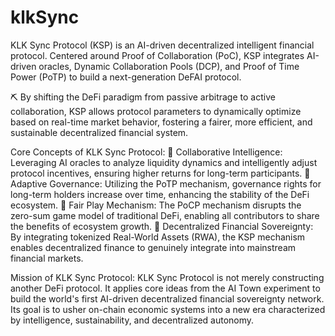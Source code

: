 # klkSync

KLK Sync Protocol (KSP) is an AI-driven decentralized intelligent financial protocol. Centered around Proof of Collaboration (PoC), KSP integrates AI-driven oracles, Dynamic Collaboration Pools (DCP), and Proof of Time Power (PoTP) to build a next-generation DeFAI protocol.

⛏️ By shifting the DeFi paradigm from passive arbitrage to active collaboration, KSP allows protocol parameters to dynamically optimize based on real-time market behavior, fostering a fairer, more efficient, and sustainable decentralized financial system.

Core Concepts of KLK Sync Protocol:
🔹 Collaborative Intelligence: Leveraging AI oracles to analyze liquidity dynamics and intelligently adjust protocol incentives, ensuring higher returns for long-term participants.
🔹 Adaptive Governance: Utilizing the PoTP mechanism, governance rights for long-term holders increase over time, enhancing the stability of the DeFi ecosystem.
🔹 Fair Play Mechanism: The PoCP mechanism disrupts the zero-sum game model of traditional DeFi, enabling all contributors to share the benefits of ecosystem growth.
🔹 Decentralized Financial Sovereignty: By integrating tokenized Real-World Assets (RWA), the KSP mechanism enables decentralized finance to genuinely integrate into mainstream financial markets.

Mission of KLK Sync Protocol:
KLK Sync Protocol is not merely constructing another DeFi protocol. It applies core ideas from the AI Town experiment to build the world's first AI-driven decentralized financial sovereignty network. Its goal is to usher on-chain economic systems into a new era characterized by intelligence, sustainability, and decentralized autonomy.

